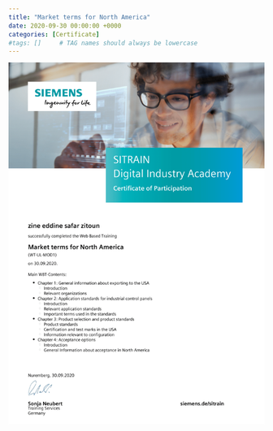 ```yaml
---
title: "Market terms for North America"
date: 2020-09-30 00:00:00 +0000
categories: [Certificate]
#tags: []     # TAG names should always be lowercase
---
```



![Market terms for North America](../Certs/In_DB_lc.robots.LCPDFCertificateGenerationProductRobot_QA586MB-1.png "Market terms for North America")